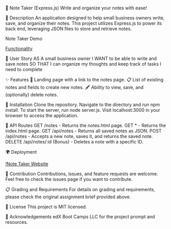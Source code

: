 📝 Note Taker (Express.js)
Write and organize your notes with ease!

🌟 Description
An application designed to help small business owners write, save, and organize their notes. This project utilizes Express.js to power its back end, leveraging JSON files to store and retrieve notes.

Note Taker Demo

[Functionality](<Assets/note_taker preview_recording.mov>)

📜 User Story
AS A small business owner
I WANT to be able to write and save notes
SO THAT I can organize my thoughts and keep track of tasks I need to complete

✨ Features
📄 Landing page with a link to the notes page.
📋 List of existing notes and fields to create new notes.
🖋 Ability to view, save, and (optionally) delete notes.

🚀 Installation
Clone the repository.
Navigate to the directory and run npm install.
To start the server, run node server.js.
Visit localhost:3000 in your browser to access the application.

🔗 API Routes
GET /notes - Returns the notes.html page.
GET * - Returns the index.html page.
GET /api/notes - Returns all saved notes as JSON.
POST /api/notes - Accepts a new note, saves it, and returns the saved note.
DELETE /api/notes/:id (Bonus) - Deletes a note with a specific ID.

🌍 Deployment

[!Note Taker Website](https://note-taker-1010-f0d2b7ee2090.herokuapp.com/)

🤝 Contribution
Contributions, issues, and feature requests are welcome. Feel free to check the issues page if you want to contribute.

📋 Grading and Requirements
For details on grading and requirements, please check the original assignment brief provided above.

📄 License
This project is MIT licensed.

👏 Acknowledgements
edX Boot Camps LLC for the project prompt and resources.



